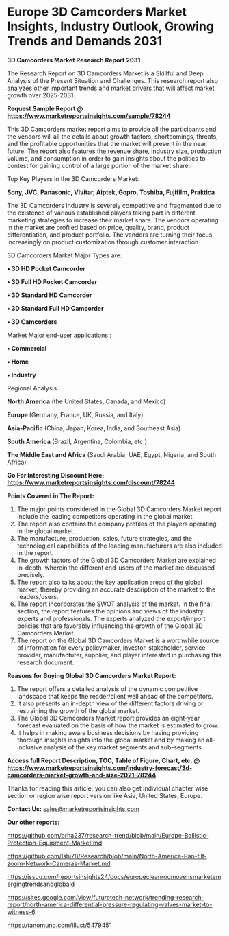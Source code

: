 # Europe 3D Camcorders Market Insights, Industry Outlook, Growing Trends and Demands 2031

<strong>3D Camcorders Market Research Report 2031</strong>

The Research Report on 3D Camcorders Market is a Skillful and Deep Analysis of the Present Situation and Challenges. This research report also analyzes other important trends and market drivers that will affect market growth over 2025-2031.

<strong>Request Sample Report @ <a href=https://www.marketreportsinsights.com/sample/78244>https://www.marketreportsinsights.com/sample/78244</a></strong>

This 3D Camcorders market report aims to provide all the participants and the vendors will all the details about growth factors, shortcomings, threats, and the profitable opportunities that the market will present in the near future. The report also features the revenue share, industry size, production volume, and consumption in order to gain insights about the politics to contest for gaining control of a large portion of the market share.

Top Key Players in the 3D Camcorders Market:

<strong>Sony, JVC, Panasonic, Vivitar, Aiptek, Gopro, Toshiba, Fujifilm, Praktica</strong>

The 3D Camcorders Industry is severely competitive and fragmented due to the existence of various established players taking part in different marketing strategies to increase their market share. The vendors operating in the market are profiled based on price, quality, brand, product differentiation, and product portfolio. The vendors are turning their focus increasingly on product customization through customer interaction.

3D Camcorders Market Major Types are:

<strong>• 3D HD Pocket Camcorder

• 3D Full HD Pocket Camcorder

• 3D Standard HD Camcorder

• 3D Standard Full HD Camcorder

• 3D Camcorders</strong>

Market Major end-user applications :

<strong>• Commercial

• Home

• Industry</strong>

Regional Analysis

</u><strong><b>North America</b></strong> (the United States, Canada, and Mexico)

<strong><b>Europe </b></strong>(Germany, France, UK, Russia, and Italy)

<strong><b>Asia-Pacific</b></strong> (China, Japan, Korea, India, and Southeast Asia)

<strong><b>South America</b></strong> (Brazil, Argentina, Colombia, etc.)

<strong><b>The Middle East and Africa</b></strong> (Saudi Arabia, UAE, Egypt, Nigeria, and South Africa)

<strong>Go For Interesting Discount Here: <a href=https://www.marketreportsinsights.com/discount/78244>https://www.marketreportsinsights.com/discount/78244</a></strong>

<strong>Points Covered in The Report:</strong>
<ol>
  <li>The major points considered in the Global 3D Camcorders Market report include the leading competitors operating in the global market.</li>
  <li>The report also contains the company profiles of the players operating in the global market.</li>
  <li>The manufacture, production, sales, future strategies, and the technological capabilities of the leading manufacturers are also included in the report.</li>
  <li>The growth factors of the Global 3D Camcorders Market are explained in-depth, wherein the different end-users of the market are discussed precisely.</li>
  <li>The report also talks about the key application areas of the global market, thereby providing an accurate description of the market to the readers/users.</li>
  <li>The report incorporates the SWOT analysis of the market. In the final section, the report features the opinions and views of the industry experts and professionals. The experts analyzed the export/import policies that are favorably influencing the growth of the Global 3D Camcorders Market.</li>
  <li>The report on the Global 3D Camcorders Market is a worthwhile source of information for every policymaker, investor, stakeholder, service provider, manufacturer, supplier, and player interested in purchasing this research document.</li>
</ol>
<strong>Reasons for Buying Global 3D Camcorders Market Report:</strong>

<ol>
  <li>The report offers a detailed analysis of the dynamic competitive landscape that keeps the reader/client well ahead of the competitors.</li>
  <li>It also presents an in-depth view of the different factors driving or restraining the growth of the global market.</li>
  <li>The Global 3D Camcorders Market report provides an eight-year forecast evaluated on the basis of how the market is estimated to grow.</li>
  <li>It helps in making aware business decisions by having providing thorough insights insights into the global market and by making an all-inclusive analysis of the key market segments and sub-segments.</li>
</ol>
<strong>Access full Report Description, TOC, Table of Figure, Chart, etc. @ <a href=https://www.marketreportsinsights.com/industry-forecast/3d-camcorders-market-growth-and-size-2021-78244>https://www.marketreportsinsights.com/industry-forecast/3d-camcorders-market-growth-and-size-2021-78244</a></strong>


Thanks for reading this article; you can also get individual chapter wise section or region wise report version like Asia, United States, Europe.

<strong>Contact Us:</strong>
sales@marketreportsinsights.com

<strong>Our other reports:</strong>

<a href=https://github.com/arha237/research-trend/blob/main/Europe-Ballistic-Protection-Equipment-Market.md>https://github.com/arha237/research-trend/blob/main/Europe-Ballistic-Protection-Equipment-Market.md</a>

<a href=https://github.com/Ishi78/Research/blob/main/North-America-Pan-tilt-zoom-Network-Cameras-Market.md>https://github.com/Ishi78/Research/blob/main/North-America-Pan-tilt-zoom-Network-Cameras-Market.md</a>

<a href=https://issuu.com/reportsinsights24/docs/europecleanroomovensmarketemergingtrendsandglobald>https://issuu.com/reportsinsights24/docs/europecleanroomovensmarketemergingtrendsandglobald</a>

<a href=https://sites.google.com/view/futuretech-network/trending-research-report/north-america-differential-pressure-regulating-valves-market-to-witness-6>https://sites.google.com/view/futuretech-network/trending-research-report/north-america-differential-pressure-regulating-valves-market-to-witness-6</a>

<a href=https://tanomuno.com/illust/547945>https://tanomuno.com/illust/547945</a>"
